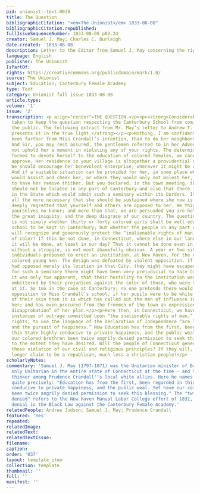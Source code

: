 ```yaml
---
pid: unionist--text-0038
title: The Question
bibliographicCitation: "<em>The Unionist</em> 1833-08-08"
bibliographicCitation.republished: 
fullIssueSequenceNumber: 1833-08-08 p02.24
creator: Samuel J. May; Charles C. Burleigh
date.created: '1833-08-08'
description: Letter to the Editor from Samuel J. May concerning the right to education
language: English
publisher: The Unionist
IsPartOf: 
rights: https://creativecommons.org/publicdomain/mark/1.0/
source: The Unionist
subject: Education; Canterbury Female Academy
type: Text
category: Unionist full issue 1833-08-08
article.type: 
volume: '1'
issue: '2'
transcription: <p align="center">THE QUESTION.</p><p><strong>Considerable pains are
  taken to keep the question respecting the Canterbury School from coming fairly before
  the public. The following extract from Mr. May’s letter to Andrew T. Judson, Esq.
  presents it in the true light.</strong></p><p>Nothing, I am confident, could have
  been further from Miss Crandall’s intention, than to do her neighbors any injury.
  And Sir, you may rest assured, the gentlemen referred to in her Advertisement would
  not uphold her a moment in violating any of your rights. The determination she has
  formed to devote herself to the education of colored females, we cannot but highly
  approve. Her residence in your village is altogether a providential circumstance.
  We should encourage her benevolent enterprise, wherever it might be undertaken.
  And if a suitable situation can be provided for her, in some place where her neighbors
  would assist and cheer her, or where they would only not molest her, we should rejoice
  to have her remove thither. But you declared, in the town meeting, that the school
  should not be located in any part of Canterbury—and also that there is not a town
  in the State which would admit such a seminary within its borders. It is therefore
  all the more necessary that she should be sustained where she now is. It is to be
  deeply regretted that yourself and others are opposed to her. We think you are doing
  yourselves no honor; and more than that, we are persuaded you are helping to perpetuate
  the great iniquity, and the deep disgrace of our country. The question between us
  is not simply whether thirty or forty colored girls shall be well educated at a
  school to be kept in Canterbury; but whether the people in any part of our land
  will recognize and generously protect the “inalienable rights of man,” without distinction
  of color? If this be not done, in Connecticut, where else in our land can we expect
  it will be done, at least in our day? That it cannot be done even in this State
  without a struggle, is not most shamefully obvious. A year or two since, some benevolent
  individuals proposed to erect an institution, at New Haven, for the education of
  colored young men. The design was defeated by violent opposition. If the citizens
  had opposed merely its location in that City, they might have escaped condemnation,
  for such a seminary there might have been very prejudicial to Yale College. But
  it was only too apparent, that their hostility to the institution was peculiarly
  embittered by their prejudices against the color of those, who were to be educated
  at it. So too in the case at Canterbury; no one pretends there would have been any
  opposition to Miss Crandall’s school, if her pupils were to be white. The tincture
  of their skin then it is which has called out the men of influence in array against
  her; and has even procured from the freemen of the town an expression of their “unqualified
  disapprobation” of her plan.</p><p>Here then, in Connecticut, we have had two recent
  instances of outrage committed upon “the inalienable rights of man.” Among these
  rights, to use the language of the Declaration of Independence “are life, liberty,
  and the pursuit of happiness.” Now Education has from the first, been regarded in
  this State highly conducive to private happiness, and the public weal. Yet have
  our colored brethren been twice angrily denied permission to seek this blessing,
  to the extent they have desired. Will the people of Connecticut generally, countenance
  these violation of our civil and religious principles? If they will, let them no
  longer claim to be a republican, much less a christian people!</p>
scholarlyNotes: 
commentary: 'Samuel J. May (1797-1871) was the Unitarian minister of Brooklyn - the
  only Unitarian in the entire state of Connecticut at the time - and the best strategic
  thinker among Prudence Crandall''s local white allies. Here he names the problem
  quite precisely: "Education has from the first, been regarded in this State highly
  conducive to private happiness, and the public weal. Yet have our colored brethren
  been twice angrily denied permission to seek this blessing." The "twice angrily
  denied" refers to the New Haven Manual Labor College effort of 1831, while the second
  denial is the Black Law against the Canterbury Female Academy.'
relatedPeople: Andrew Judson; Samuel J. May; Prudence Crandall
featured: 'Yes'
repeated: 
relatedImage: 
relatedText: 
relatedTextIssue: 
filename: 
caption: 
order: '037'
layout: template_item
collection: template
thumbnail: ''
full: ''
manifest: ''
---
```

